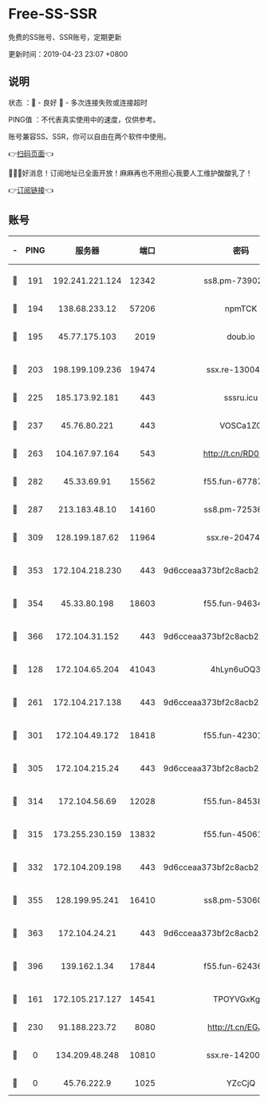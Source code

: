 # Free-SS-SSR

免费的SS账号、SSR账号，定期更新

更新时间：2019-04-23 23:07 +0800

## 说明

状态     ：🙂 - 良好 🙁 - 多次连接失败或连接超时

PING值   ：不代表真实使用中的速度，仅供参考。

账号兼容SS、SSR，你可以自由在两个软件中使用。

👉[扫码页面](https://liesauer.github.io/Free-SS-SSR/)👈

🎉🎉🎉好消息！订阅地址已全面开放！麻麻再也不用担心我要人工维护酸酸乳了！

👉[订阅链接](https://www.liesauer.net/yogurt/subscribe?ACCESS_TOKEN=DAYxR3mMaZAsaqUb)👈

## 账号

|-|PING|服务器|端口|密码|加密方式|区域|
|:----:|:----:|:-----:|-----:|:----:|:----:|:----:|
|🙂|191|192.241.221.124|12342|ss8.pm-73902144|aes-256-cfb|US|
|🙂|194|138.68.233.12|57206|npmTCK|rc4-md5|US|
|🙂|195|45.77.175.103|2019|doub.io|aes-128-ctr|SG|
|🙂|203|198.199.109.236|19474|ssx.re-13004881|aes-256-cfb|US|
|🙂|225|185.173.92.181|443|sssru.icu|rc4-md5|RU|
|🙂|237|45.76.80.221|443|VOSCa1ZG|aes-256-cfb|DE|
|🙂|263|104.167.97.164|543|http://t.cn/RD0D7sx|rc4-md5|CA|
|🙂|282|45.33.69.91|15562|f55.fun-67787601|aes-256-cfb|US|
|🙂|287|213.183.48.10|14160|ss8.pm-72536569|rc4-md5|RU|
|🙂|309|128.199.187.62|11964|ssx.re-20474884|aes-256-cfb|SG|
|🙂|353|172.104.218.230|443|9d6cceaa373bf2c8acb22e60b6a58be6|aes-256-cfb|US|
|🙂|354|45.33.80.198|18603|f55.fun-94634073|aes-256-cfb|US|
|🙂|366|172.104.31.152|443|9d6cceaa373bf2c8acb22e60b6a58be6|aes-256-cfb|US|
|🙂|128|172.104.65.204|41043|4hLyn6uOQ3hU|aes-256-cfb|JP|
|🙂|261|172.104.217.138|443|9d6cceaa373bf2c8acb22e60b6a58be6|aes-256-cfb|US|
|🙂|301|172.104.49.172|18418|f55.fun-42301611|aes-256-cfb|SG|
|🙂|305|172.104.215.24|443|9d6cceaa373bf2c8acb22e60b6a58be6|aes-256-cfb|US|
|🙂|314|172.104.56.69|12028|f55.fun-84538440|aes-256-cfb|SG|
|🙂|315|173.255.230.159|13832|f55.fun-45061463|aes-256-cfb|US|
|🙂|332|172.104.209.198|443|9d6cceaa373bf2c8acb22e60b6a58be6|aes-256-cfb|US|
|🙂|355|128.199.95.241|16410|ss8.pm-53060931|aes-256-cfb|SG|
|🙂|363|172.104.24.21|443|9d6cceaa373bf2c8acb22e60b6a58be6|aes-256-cfb|US|
|🙂|396|139.162.1.34|17844|f55.fun-62436274|aes-256-cfb|SG|
|🙁|161|172.105.217.127|14541|TPOYVGxKglpi|aes-256-cfb|JP|
|🙁|230|91.188.223.72|8080|http://t.cn/EGJIyrl|rc4-md5|RU|
|🙁|0|134.209.48.248|10810|ssx.re-14200963|aes-256-cfb|US|
|🙁|0|45.76.222.9|1025|YZcCjQ|rc4-md5|JP|
